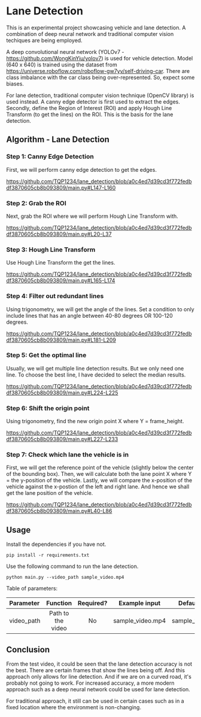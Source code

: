 # Lane Detection

This is an experimental project showcasing vehicle and lane detection. A combination of deep neural network and traditional computer vision techiques are being employed.

A deep convolutional neural network (YOLOv7 - https://github.com/WongKinYiu/yolov7) is used for vehicle detection. Model (640 x 640) is trained using the dataset from https://universe.roboflow.com/roboflow-gw7yv/self-driving-car. There are class imbalance with the car class being over-represented. So, expect some biases.

For lane detection, traditional computer vision technique (OpenCV library) is used instead. A canny edge detector is first used to extract the edges. Secondly, define the Region of Interest (ROI) and apply Hough Line Transform (to get the lines) on the ROI. This is the basis for the lane detection.

## Algorithm - Lane Detection

### Step 1: Canny Edge Detection

First, we will perform canny edge detection to get the edges.

https://github.com/TQP1234/lane_detection/blob/a0c4ed7d39cd3f772fedbdf3870605cb8b093809/main.py#L147-L160

### Step 2: Grab the ROI

Next, grab the ROI where we will perform Hough Line Transform with.

https://github.com/TQP1234/lane_detection/blob/a0c4ed7d39cd3f772fedbdf3870605cb8b093809/main.py#L20-L37

### Step 3: Hough Line Transform

Use Hough Line Transform the get the lines.

https://github.com/TQP1234/lane_detection/blob/a0c4ed7d39cd3f772fedbdf3870605cb8b093809/main.py#L165-L174

### Step 4: Filter out redundant lines

Using trigonometry, we will get the angle of the lines. Set a condition to only include lines that has an angle between 40-80 degrees OR 100-120 degrees.

https://github.com/TQP1234/lane_detection/blob/a0c4ed7d39cd3f772fedbdf3870605cb8b093809/main.py#L181-L209

### Step 5: Get the optimal line

Usually, we will get multiple line detection results. But we only need one line. To choose the best line, I have decided to select the median results.

https://github.com/TQP1234/lane_detection/blob/a0c4ed7d39cd3f772fedbdf3870605cb8b093809/main.py#L224-L225

### Step 6: Shift the origin point

Using trigonometry, find the new origin point X where Y = frame_height.

https://github.com/TQP1234/lane_detection/blob/a0c4ed7d39cd3f772fedbdf3870605cb8b093809/main.py#L227-L233

### Step 7: Check which lane the vehicle is in

First, we will get the reference point of the vehicle (slightly below the center of the bounding box). Then, we will calculate both the lane point X where Y = the y-position of the vehicle. Lastly, we will compare the x-position of the vehicle against the x-postion of the left and right lane. And hence we shall get the lane position of the vehicle.

https://github.com/TQP1234/lane_detection/blob/a0c4ed7d39cd3f772fedbdf3870605cb8b093809/main.py#L40-L86

## Usage

Install the dependencies if you have not.

``` shell
pip install -r requirements.txt
```

Use the following command to run the lane detection.

``` shell
python main.py --video_path sample_video.mp4
```

Table of parameters:

| Parameter | Function | Required? | Example input | Default Value |
| :-- | :-: | :-: | :-: | :-: |
| video_path | Path to the video | No | sample_video.mp4 | sample_video.mp4 |

## Conclusion

From the test video, it could be seen that the lane detection accuracy is not the best. There are certain frames that show the lines being off. And this approach only allows for line detection. And if we are on a curved road, it's probably not going to work. For increased accuracy, a more modern approach such as a deep neural network could be used for lane detection.

For traditional approach, it still can be used in certain cases such as in a fixed location where the environment is non-changing.